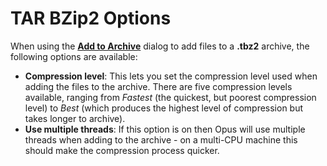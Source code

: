 # TAR BZip2 Options

When using the **[Add to Archive]()** dialog to add files to a **.tbz2** archive, the following options are available:

- **Compression level**: This lets you set the compression level used when adding the files to the archive. There are five compression levels available, ranging from *Fastest* (the quickest, but poorest compression level) to *Best* (which produces the highest level of compression but takes longer to archive).
- **Use multiple threads**: If this option is on then Opus will use multiple threads when adding to the archive - on a multi-CPU machine this should make the compression process quicker.

 
